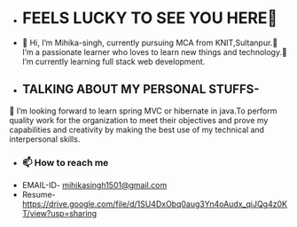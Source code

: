 - <H1>FEELS LUCKY TO SEE YOU HERE💞️</H1>
- 👋 Hi, I’m Mihika-singh, currently pursuing MCA from KNIT,Sultanpur.👀 I’m a passionate learner who loves to learn new things and technology.🌱 I’m currently learning  full stack web development.
- <h2>TALKING ABOUT MY PERSONAL STUFFS-</h2>
💞️ I’m looking forward to learn spring MVC or hibernate in java.To perform quality work for the organization to meet their objectives and prove my capabilities 
and creativity by making the best use of my technical and interpersonal skills.

- <H3>📫 How to reach me</H3>
- EMAIL-ID- mihikasingh1501@gmail.com
- Resume-  https://drive.google.com/file/d/1SU4DxObq0aug3Yn4oAudx_qiJQg4z0KT/view?usp=sharing
<!---
Mihika-singh/Mihika-singh is a ✨ special ✨ repository because its `README.md` (this file) appears on your GitHub profile.
You can click the Preview link to take a look at your changes.
--->

